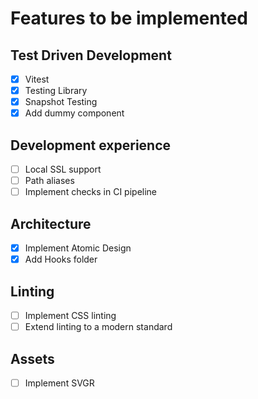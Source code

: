 # Features to be implemented

## Test Driven Development
- [x] Vitest
- [x] Testing Library
- [x] Snapshot Testing
- [x] Add dummy component

## Development experience
- [ ] Local SSL support
- [ ] Path aliases
- [ ] Implement checks in CI pipeline

## Architecture
- [x] Implement Atomic Design
- [x] Add Hooks folder

## Linting
- [ ] Implement CSS linting
- [ ] Extend linting to a modern standard

## Assets
- [ ] Implement SVGR
